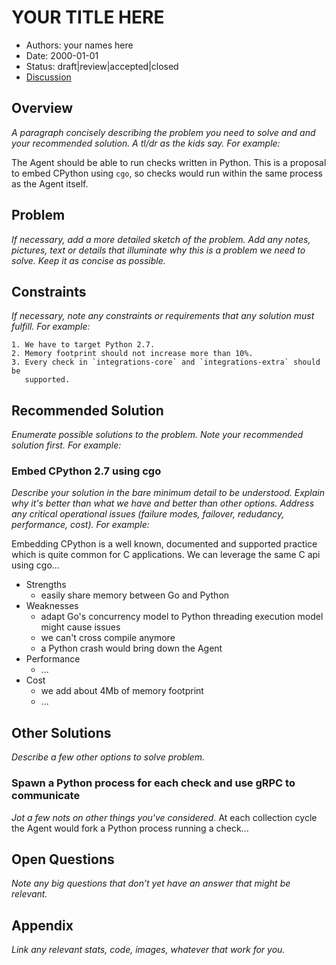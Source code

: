 # YOUR TITLE HERE

- Authors: your names here
- Date: 2000-01-01
- Status: draft|review|accepted|closed
- [Discussion](https://github.com/DataDog/datadog-agent/pull/0)

## Overview

*A paragraph concisely describing the problem you need to solve and and your
recommended solution. A tl/dr as the kids say. For example:*

The Agent should be able to run checks written in Python. This is a proposal to
embed CPython using `cgo`, so checks would run within the same process as the
Agent itself.

## Problem

*If necessary, add a more detailed sketch of the problem. Add any notes,
pictures, text or details that illuminate why this is a problem we need to
solve. Keep it as concise as possible.*

## Constraints

*If necessary, note any constraints or requirements that any solution must
fulfill. For example:*

    1. We have to target Python 2.7.
    2. Memory footprint should not increase more than 10%.
    3. Every check in `integrations-core` and `integrations-extra` should be
       supported.

## Recommended Solution

*Enumerate possible solutions to the problem. Note your recommended
solution first. For example:*

### Embed CPython 2.7 using cgo

*Describe your solution in the bare minimum detail to be understood. Explain
why it's better than what we have and better than other options. Address
any critical operational issues (failure modes, failover, redudancy, performance, cost).
For example:*

Embedding CPython is a well known, documented and supported practice which is quite
common for C applications. We can leverage the same C api using cgo...

- Strengths
    - easily share memory between Go and Python
- Weaknesses
    - adapt Go's concurrency model to Python threading execution model might cause
      issues
    - we can't cross compile anymore
    - a Python crash would bring down the Agent
- Performance
    - ...
- Cost
    - we add about 4Mb of memory footprint
    - ...

## Other Solutions

*Describe a few other options to solve problem.*

###  Spawn a Python process for each check and use gRPC to communicate

*Jot a few nots on other things you've considered.*
At each collection cycle the Agent would fork a Python process running a check...

## Open Questions

*Note any big questions that don’t yet have an answer that might be relevant.*

## Appendix

*Link any relevant stats, code, images, whatever that work for you.*
